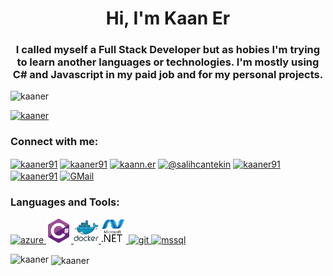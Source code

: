 <h1 align="center">Hi, I'm Kaan Er</h1>
<h3 align="center">I called myself a Full Stack Developer but as hobies I'm trying to learn another languages or technologies. I'm mostly using C# and Javascript in my paid job and for my personal projects.</h3>

<!--<h3 align="center">
Please visit my <a href="https://github.com/TechBuddyTR/TechBuddy.Extensions"> Open-Source project</a>
</h3>-->
  
<p align="left"> <img src="https://komarev.com/ghpvc/?username=kaaner&label=Profile%20views&color=0e75b6&style=flat" alt="kaaner" /> </p>

<p align="left"> <a href="https://twitter.com/kaaner91" target="blank"><img src="https://img.shields.io/twitter/follow/kaaner?logo=twitter&style=for-the-badge" alt="kaaner" /></a> </p>

<h3 align="left">Connect with me:</h3>
<p align="left">
<a href="https://twitter.com/kaaner91" target="blank"><img align="center" src="https://raw.githubusercontent.com/rahuldkjain/github-profile-readme-generator/master/src/images/icons/Social/twitter.svg" alt="kaaner91" height="30" width="40" /></a>
<a href="https://linkedin.com/in/kaaner91" target="blank"><img align="center" src="https://raw.githubusercontent.com/rahuldkjain/github-profile-readme-generator/master/src/images/icons/Social/linked-in-alt.svg" alt="kaaner91" height="30" width="40" /></a>
<a href="https://instagram.com/kaann.er" target="blank"><img align="center" src="https://raw.githubusercontent.com/rahuldkjain/github-profile-readme-generator/master/src/images/icons/Social/instagram.svg" alt="kaann.er" height="30" width="40" /></a>
<a href="https://medium.com/@kaaner91" target="blank"><img align="center" src="https://raw.githubusercontent.com/rahuldkjain/github-profile-readme-generator/master/src/images/icons/Social/medium.svg" alt="@salihcantekin" height="30" width="40" /></a>
<a href="https://www.youtube.com/c/kaaner91" target="blank"><img align="center" src="https://raw.githubusercontent.com/rahuldkjain/github-profile-readme-generator/master/src/images/icons/Social/youtube.svg" alt="kaaner91" height="30" width="40" /></a>
<a href="https://www.hackerrank.com/kaaner91" target="blank"><img align="center" src="https://raw.githubusercontent.com/rahuldkjain/github-profile-readme-generator/master/src/images/icons/Social/hackerrank.svg" alt="kaaner91" height="30" width="40" /></a>
<a href="mailto:kaaner91@gmail.com" target="blank"><img align="center" src="https://img.shields.io/badge/Gmail-D14836?style=for-the-badge&logo=gmail&logoColor=white" alt="GMail"/></a>  
  
</p>

<h3 align="left">Languages and Tools:</h3>
<p align="left"> <a href="https://azure.microsoft.com/en-in/" target="_blank" rel="noreferrer"> <img src="https://www.vectorlogo.zone/logos/microsoft_azure/microsoft_azure-icon.svg" alt="azure" width="40" height="40"/> </a> <a href="https://www.w3schools.com/cs/" target="_blank" rel="noreferrer"> <img src="https://raw.githubusercontent.com/devicons/devicon/master/icons/csharp/csharp-original.svg" alt="csharp" width="40" height="40"/> </a> <a href="https://www.docker.com/" target="_blank" rel="noreferrer"> <img src="https://raw.githubusercontent.com/devicons/devicon/master/icons/docker/docker-original-wordmark.svg" alt="docker" width="40" height="40"/> </a> <a href="https://dotnet.microsoft.com/" target="_blank" rel="noreferrer"> <img src="https://raw.githubusercontent.com/devicons/devicon/master/icons/dot-net/dot-net-original-wordmark.svg" alt="dotnet" width="40" height="40"/> </a> <a href="https://git-scm.com/" target="_blank" rel="noreferrer"> <img src="https://www.vectorlogo.zone/logos/git-scm/git-scm-icon.svg" alt="git" width="40" height="40"/> </a> <a href="https://www.microsoft.com/en-us/sql-server" target="_blank" rel="noreferrer"> <img src="https://www.svgrepo.com/show/303229/microsoft-sql-server-logo.svg" alt="mssql" width="40" height="40"/> </a> 

<p><img align="left" src="https://github-readme-stats.vercel.app/api/top-langs?username=kaaner&show_icons=true&locale=en&layout=compact" alt="kaaner" /></p>

<p>&nbsp;<img align="center" src="https://github-readme-stats.vercel.app/api?username=kaaner&show_icons=true&locale=en" alt="kaaner" /></p>
